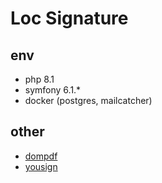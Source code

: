 # Loc Signature

## env
- php 8.1
- symfony 6.1.*
- docker (postgres, mailcatcher)

## other
- [dompdf](https://github.com/dompdf/dompdf)
- [yousign](https://yousign.com/fr-fr)